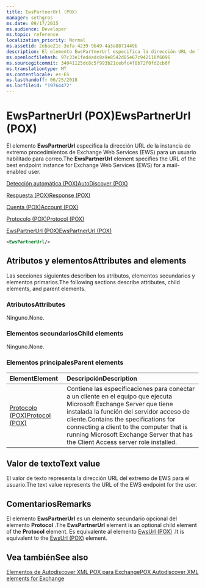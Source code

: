 ```yaml
---
title: EwsPartnerUrl (POX)
manager: sethgros
ms.date: 09/17/2015
ms.audience: Developer
ms.topic: reference
localization_priority: Normal
ms.assetid: 2ebae21c-3efa-4239-9b49-4a3a8871449b
description: El elemento EwsPartnerUrl especifica la dirección URL de la instancia de extremo procedimientos de Exchange Web Services (EWS) para un usuario habilitado para correo.
ms.openlocfilehash: 97c33e1fed4adc8a9e8542d85e67c942118f6096
ms.sourcegitcommit: 34041125dc8c5f993b21cebfc4f8b72f0fd2cb6f
ms.translationtype: MT
ms.contentlocale: es-ES
ms.lasthandoff: 06/25/2018
ms.locfileid: "19764472"
---
```

# <a name="ewspartnerurl-pox"></a><span data-ttu-id="6ccbc-103">EwsPartnerUrl (POX)</span><span class="sxs-lookup"><span data-stu-id="6ccbc-103">EwsPartnerUrl (POX)</span></span>

<span data-ttu-id="6ccbc-104">El elemento **EwsPartnerUrl** especifica la dirección URL de la instancia de extremo procedimientos de Exchange Web Services (EWS) para un usuario habilitado para correo.</span><span class="sxs-lookup"><span data-stu-id="6ccbc-104">The **EwsPartnerUrl** element specifies the URL of the best endpoint instance for Exchange Web Services (EWS) for a mail-enabled user.</span></span> 
  
[<span data-ttu-id="6ccbc-105">Detección automática (POX)</span><span class="sxs-lookup"><span data-stu-id="6ccbc-105">AutoDiscover (POX)</span></span>](autodiscover-pox.md)
  
[<span data-ttu-id="6ccbc-106">Respuesta (POX)</span><span class="sxs-lookup"><span data-stu-id="6ccbc-106">Response (POX)</span></span>](response-pox.md)
  
[<span data-ttu-id="6ccbc-107">Cuenta (POX)</span><span class="sxs-lookup"><span data-stu-id="6ccbc-107">Account (POX)</span></span>](account-pox.md)
  
[<span data-ttu-id="6ccbc-108">Protocolo (POX)</span><span class="sxs-lookup"><span data-stu-id="6ccbc-108">Protocol (POX)</span></span>](protocol-pox.md)
  
[<span data-ttu-id="6ccbc-109">EwsPartnerUrl (POX)</span><span class="sxs-lookup"><span data-stu-id="6ccbc-109">EwsPartnerUrl (POX)</span></span>](ewspartnerurl-pox.md)
  
```XML
<EwsPartnerUrl/>
```

## <a name="attributes-and-elements"></a><span data-ttu-id="6ccbc-110">Atributos y elementos</span><span class="sxs-lookup"><span data-stu-id="6ccbc-110">Attributes and elements</span></span>

<span data-ttu-id="6ccbc-111">Las secciones siguientes describen los atributos, elementos secundarios y elementos primarios.</span><span class="sxs-lookup"><span data-stu-id="6ccbc-111">The following sections describe attributes, child elements, and parent elements.</span></span>
  
### <a name="attributes"></a><span data-ttu-id="6ccbc-112">Atributos</span><span class="sxs-lookup"><span data-stu-id="6ccbc-112">Attributes</span></span>

<span data-ttu-id="6ccbc-113">Ninguno.</span><span class="sxs-lookup"><span data-stu-id="6ccbc-113">None.</span></span>
  
### <a name="child-elements"></a><span data-ttu-id="6ccbc-114">Elementos secundarios</span><span class="sxs-lookup"><span data-stu-id="6ccbc-114">Child elements</span></span>

<span data-ttu-id="6ccbc-115">Ninguno.</span><span class="sxs-lookup"><span data-stu-id="6ccbc-115">None.</span></span>
  
### <a name="parent-elements"></a><span data-ttu-id="6ccbc-116">Elementos principales</span><span class="sxs-lookup"><span data-stu-id="6ccbc-116">Parent elements</span></span>

|<span data-ttu-id="6ccbc-117">**Element**</span><span class="sxs-lookup"><span data-stu-id="6ccbc-117">**Element**</span></span>|<span data-ttu-id="6ccbc-118">**Descripción**</span><span class="sxs-lookup"><span data-stu-id="6ccbc-118">**Description**</span></span>|
|:-----|:-----|
|[<span data-ttu-id="6ccbc-119">Protocolo (POX)</span><span class="sxs-lookup"><span data-stu-id="6ccbc-119">Protocol (POX)</span></span>](protocol-pox.md) <br/> |<span data-ttu-id="6ccbc-120">Contiene las especificaciones para conectar a un cliente en el equipo que ejecuta Microsoft Exchange Server que tiene instalada la función del servidor acceso de cliente.</span><span class="sxs-lookup"><span data-stu-id="6ccbc-120">Contains the specifications for connecting a client to the computer that is running Microsoft Exchange Server that has the Client Access server role installed.</span></span>  <br/> |
   
## <a name="text-value"></a><span data-ttu-id="6ccbc-121">Valor de texto</span><span class="sxs-lookup"><span data-stu-id="6ccbc-121">Text value</span></span>

<span data-ttu-id="6ccbc-122">El valor de texto representa la dirección URL del extremo de EWS para el usuario.</span><span class="sxs-lookup"><span data-stu-id="6ccbc-122">The text value represents the URL of the EWS endpoint for the user.</span></span>
  
## <a name="remarks"></a><span data-ttu-id="6ccbc-123">Comentarios</span><span class="sxs-lookup"><span data-stu-id="6ccbc-123">Remarks</span></span>

<span data-ttu-id="6ccbc-124">El elemento **EwsPartnerUrl** es un elemento secundario opcional del elemento **Protocol** .</span><span class="sxs-lookup"><span data-stu-id="6ccbc-124">The **EwsPartnerUrl** element is an optional child element of the **Protocol** element.</span></span> <span data-ttu-id="6ccbc-125">Es equivalente al elemento [EwsUrl (POX)](ewsurl-pox.md) .</span><span class="sxs-lookup"><span data-stu-id="6ccbc-125">It is equivalent to the [EwsUrl (POX)](ewsurl-pox.md) element.</span></span> 
  
## <a name="see-also"></a><span data-ttu-id="6ccbc-126">Vea también</span><span class="sxs-lookup"><span data-stu-id="6ccbc-126">See also</span></span>



[<span data-ttu-id="6ccbc-127">Elementos de Autodiscover XML POX para Exchange</span><span class="sxs-lookup"><span data-stu-id="6ccbc-127">POX Autodiscover XML elements for Exchange</span></span>](pox-autodiscover-xml-elements-for-exchange.md)

